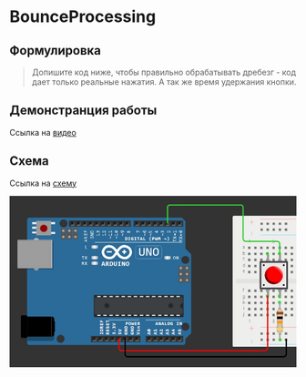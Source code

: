 # BounceProcessing

## Формулировка

> Допишите код ниже, чтобы правильно обрабатывать дребезг - код дает только реальные нажатия. А так же время удержания кнопки.

## Демонстранция работы

Ссылка на [видео](https://drive.google.com/file/d/163b8CFPLbVB1avMwS8gsa5pmRH3cLjnn/view?usp=sharing)

## Схема

Ссылка на [схему](https://wokwi.com/projects/421857815438833665)

![Схема](scheme.jpg)